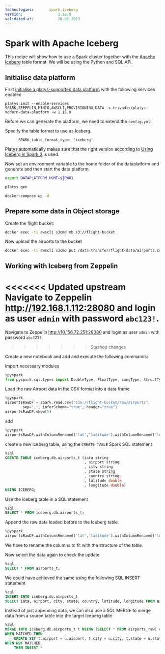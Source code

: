 ```yaml
---
technologies:       spark,iceberg
version:				1.16.0
validated-at:			20.02.2023
---
```


# Spark with Apache Iceberg

This recipe will show how to use a Spark cluster together with the [Apache Iceberg](https://iceberg.apache.org) table format. We will be using the Python and SQL API.

## Initialise data platform

First [initialise a platys-supported data platform](../documentation/getting-started) with the following services enabled

```
platys init --enable-services SPARK,ZEPPELIN,MINIO,AWSCLI,PROVISIONING_DATA -s trivadis/platys-modern-data-platform -w 1.16.0
```

Before we can generate the platform, we need to extend the `config.yml`:

Specify the table format to use as Iceberg.

```
      SPARK_table_format_type: 'iceberg'
```

Platys automatically makes sure that the right version according to [Using Iceberg in Spark 3](https://iceberg.apache.org/docs/latest/getting-started/#using-iceberg-in-spark-3) is used.

Now set an environment variable to the home folder of the dataplatform and generate and then start the data platform.

```bash
export DATAPLATFORM_HOME=${PWD}

platys gen

docker-compose up -d
```

## Prepare some data in Object storage

Create the flight bucket:

```bash
docker exec -ti awscli s3cmd mb s3://flight-bucket
```

Now upload the airports to the bucket

```bash
docker exec -ti awscli s3cmd put /data-transfer/flight-data/airports.csv s3://flight-bucket/raw/airports/airports.csv
```

## Working with Iceberg from Zeppelin

<<<<<<< Updated upstream
Navigate to Zeppelin <http://192.168.1.112:28080> and login as user `admin` with password `abc123!`.
=======
Navigate to Zeppelin <http://10.156.72.251:28080> and login as user `admin` with password `abc123!`.
>>>>>>> Stashed changes

Create a new notebook and add and execute the following commands:

Import necessary modules 

```python
%pyspark
from pyspark.sql.types import DoubleType, FloatType, LongType, StructType,StructField, StringType
```

Load the raw Airport data in the CSV format into a data frame

```python
%pyspark
airportsRawDF = spark.read.csv("s3a://flight-bucket/raw/airports", 
        sep=",", inferSchema="true", header="true")
airportsRawDF.show(5)
```

add 

```python
%pyspark
airportsRawDF.withColumnRenamed('lat','latitude').withColumnRenamed('long','longitude').createOrReplaceTempView("airports_raw")
```

create a new Iceberg table, using the `CREATE TABLE` Spark SQL statement 

```sql
%sql
CREATE TABLE iceberg.db.airports_t (iata string
									, airport string
									, city string
									, state string
									, country string
									, latitude double
									, longitude double)
USING ICEBERG;
```
Use the iceberg table in a SQL statement

```sql
%sql
SELECT * FROM iceberg.db.airports_t;
```

Append the raw data loaded before to the Iceberg table.

```python
%pyspark
airportsRawDF.withColumnRenamed('lat','latitude').withColumnRenamed('long','longitude').writeTo("iceberg.db.airports_t").append()
```

We have to rename the columns to fit with the structure of the table. 

Now select the data again to check the update

```sql
%sql
SELECT * FROM airports_t;
```

We could have achieved the same using the following SQL INSERT statement

```sql
%sql
INSERT INTO iceberg.db.airports_t 
SELECT iata, airport, city, state, country, latitude, longitude FROM airports_raw;
```

Instead of just appending data, we can also use a SQL MERGE to merge data from a source table into the target Iceberg table

```sql
%sql
MERGE INTO iceberg.db.airports_t t USING (SELECT * FROM airports_raw) u ON u.iata = t.iata
WHEN MATCHED THEN
    UPDATE SET t.airport = u.airport, t.city = u.city, t.state = u.state, t.country = u.country, t.latitude = u.latitude, t.longitude = u.longitude
WHEN NOT MATCHED
    THEN INSERT *
```    
